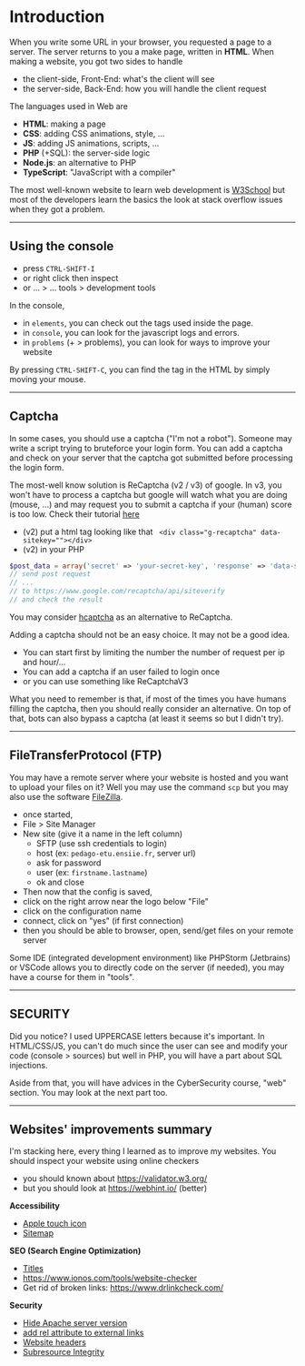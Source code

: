 # Introduction

When you write some URL in your browser, 
you requested a page to a server. 
The server returns to you a make page, written in **HTML**.
When making a website, you got two sides to handle

* the client-side, Front-End: what's the client will see
* the server-side, Back-End: how you will handle the client request

The languages used in Web are

* **HTML**: making a page
* **CSS**: adding CSS animations, style, ...
* **JS**: adding JS animations, scripts, ...
* **PHP** (+SQL): the server-side logic
* **Node.js**: an alternative to PHP
* **TypeScript**: "JavaScript with a compiler"

The most well-known website to learn web development
is [W3School](https://www.w3schools.com/) but most of the
developers learn the basics the look at
stack overflow issues when they got a problem.

<hr class="sl">

## Using the console

* press ``CTRL-SHIFT-I``
* or right click then inspect
* or ... > ... tools > development tools

In the console,

* in ``elements``, you can check out the
tags used inside the page.
* in ``console``, you can look for the javascript logs
and errors.
* in ``problems`` (+ > problems), you can look for ways
to improve your website

By pressing ``CTRL-SHIFT-C``, you can find the tag
in the HTML by simply moving your mouse.

<hr class="sr">

## Captcha

In some cases, you should use a captcha ("I'm not a robot").
Someone may write a script trying
to bruteforce your login form. You can add a captcha
and check on your server that the captcha got submitted
before processing the login form.

The most-well know solution is ReCaptcha (v2 / v3)
of google. In v3, you won't have to process a captcha
but google will watch what you are doing (mouse, ...)
and may request you to submit a captcha if your
(human) score is too low. Check their
tutorial [here](https://developers.google.com/recaptcha/intro)

* (v2) put a html tag looking like that `` <div class="g-recaptcha" data-sitekey=""></div>``
* (v2) in your PHP

```php
$post_data = array('secret' => 'your-secret-key', 'response' => 'data-site-key');
// send post request
// ...
// to https://www.google.com/recaptcha/api/siteverify
// and check the result
```

You may consider [hcaptcha](https://www.hcaptcha.com/) as
an alternative to ReCaptcha.

Adding a captcha should not be an easy choice. It may
not be a good idea.

* You can start first by limiting the number the number of request per ip and hour/...
* You can add a captcha if an user failed to login once
* or you can use something like ReCaptchaV3

What you need to remember is that, if most of the times
you have humans filling the captcha, then you should
really consider an alternative. On top of that, bots
can also bypass a captcha (at least it seems so but I
didn't try).

<hr class="sr">

## FileTransferProtocol (FTP)

You may have a remote server where your website
is hosted and you want to upload your files on it?
Well you may use the command ``scp`` but you may also
use the software [FileZilla](https://filezilla-project.org/).

* once started,
* File > Site Manager
* New site (give it a name in the left column)
  * SFTP (use ssh credentials to login)
  * host (ex: `pedago-etu.ensiie.fr`, server url)
  * ask for password
  * user (ex: `firstname.lastname`)
  * ok and close
* Then now that the config is saved,
* click on the right arrow near the logo below "File"
* click on the configuration name
* connect, click on "yes" (if first connection)
* then you should be able to browser, open, send/get
files on your remote server

Some IDE (integrated development environment) like
PHPStorm (Jetbrains) or VSCode allows you to directly code on the
server (if needed), you may have a course for them
in "tools".

<hr class="sl">

## SECURITY

Did you notice? I used UPPERCASE letters because it's important.
In HTML/CSS/JS, you can't do much since the user can
see and modify your code (console > sources) but well in
PHP, you will have a part about SQL injections. 

Aside from that, you will have advices in the CyberSecurity 
course, "web" section. You may look at the next part too.

<hr class="sr">

## Websites' improvements summary

I'm stacking here, every thing I learned as to
improve my websites. You should inspect your website
using online checkers

* you should known about <https://validator.w3.org/>
* but you should look at <https://webhint.io/> (better)

**Accessibility**

* [Apple touch icon](accessibility/apple-touch.md)
* [Sitemap](accessibility/sitemap.md)

**SEO (Search Engine Optimization)**

* [Titles](seo/titles.md)
* <https://www.ionos.com/tools/website-checker>
* Get rid of broken links: <https://www.drlinkcheck.com/>

**Security**

* [Hide Apache server version](security/apache.md)
* [add rel attribute to external links](security/links.md)
* [Website headers](security/headers.md)
* [Subresource Integrity](security/sri.md)